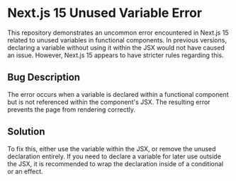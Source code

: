 # Next.js 15 Unused Variable Error

This repository demonstrates an uncommon error encountered in Next.js 15 related to unused variables in functional components.  In previous versions, declaring a variable without using it within the JSX would not have caused an issue.  However, Next.js 15 appears to have stricter rules regarding this.

## Bug Description

The error occurs when a variable is declared within a functional component but is not referenced within the component's JSX.  The resulting error prevents the page from rendering correctly. 

## Solution

To fix this, either use the variable within the JSX, or remove the unused declaration entirely.  If you need to declare a variable for later use outside the JSX, it is recommended to wrap the declaration inside of a conditional or an effect.